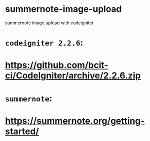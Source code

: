 # summernote-image-upload
summernote image upload with codeigniter


`codeigniter 2.2.6`:
=================================================
https://github.com/bcit-ci/CodeIgniter/archive/2.2.6.zip
=================================================


`summernote`:
=================================================
https://summernote.org/getting-started/
=================================================

